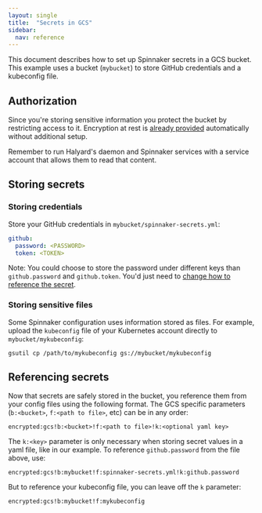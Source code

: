 ```yaml
---
layout: single
title:  "Secrets in GCS"
sidebar:
  nav: reference
---
```





This document describes how to set up Spinnaker secrets in a GCS bucket. This example uses a bucket (`mybucket`) to store GitHub credentials and a kubeconfig file.


## Authorization
Since you're storing sensitive information you protect the bucket by restricting access to it. Encryption at rest is [already provided](https://cloud.google.com/storage/docs/encryption/default-keys) automatically without additional setup.

Remember to run Halyard's daemon and Spinnaker services with a service account that allows them to read that content.


## Storing secrets

### Storing credentials
Store your GitHub credentials in `mybucket/spinnaker-secrets.yml`:

```yaml
github:
  password: <PASSWORD>
  token: <TOKEN>
```

Note: You could choose to store the password under different keys than `github.password` and `github.token`. You'd just need to [change how to reference the secret](#referencing-secrets).

### Storing sensitive files
Some Spinnaker configuration uses information stored as files. For example, upload the `kubeconfig` file of your Kubernetes account directly to `mybucket/mykubeconfig`:

```
gsutil cp /path/to/mykubeconfig gs://mybucket/mykubeconfig
```


## Referencing secrets
Now that secrets are safely stored in the bucket, you reference them from your config files using the following format. The GCS specific parameters (`b:<bucket>`, `f:<path to file>`, etc) can be in any order:

```
encrypted:gcs!b:<bucket>!f:<path to file>!k:<optional yaml key>
```

The `k:<key>` parameter is only necessary when storing secret values in a yaml file, like in our example. To reference `github.password` from the file above, use:
```
encrypted:gcs!b:mybucket!f:spinnaker-secrets.yml!k:github.password
```

But to reference your kubeconfig file, you can leave off the `k` parameter:
```
encrypted:gcs!b:mybucket!f:mykubeconfig
```
